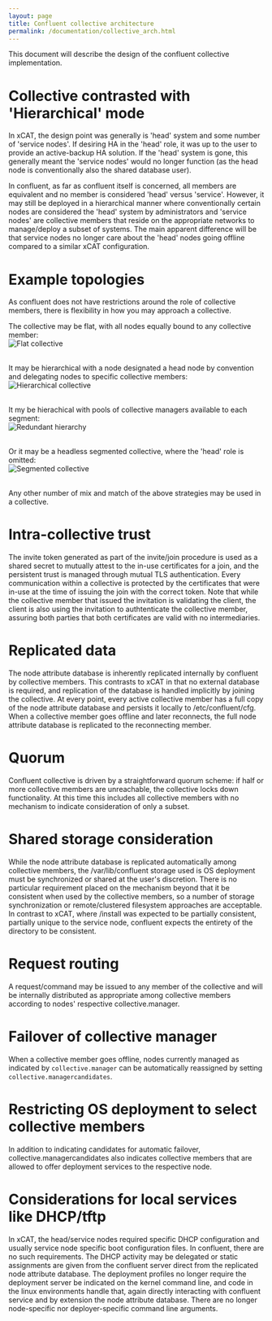 ```yaml
---
layout: page
title: Confluent collective architecture
permalink: /documentation/collective_arch.html
---
```


This document will describe the design of the confluent collective implementation.

# Collective contrasted with 'Hierarchical' mode

In xCAT, the design point was generally is 'head' system and some number of 'service nodes'. If desiring HA in the 'head' role, it was up
to the user to provide an active-backup HA solution.  If the 'head' system is gone, this generally meant the 'service nodes' would no longer
function (as the head node is conventionally also the shared database user).

In confluent, as far as confluent itself is concerned, all members are equivalent and no member is considered 'head' versus 'service'. However,
it may still be deployed in a hierarchical manner where conventionally certain nodes are considered the 'head' system by administrators
and 'service nodes' are collective members that reside on the appropriate networks to manage/deploy a subset of systems.  The main apparent difference
will be that service nodes no longer care about the 'head' nodes going offline compared to a similar xCAT configuration.

# Example topologies

As confluent does not have restrictions around the role of collective members, there is flexibility in how you may approach a
collective.

The collective may be flat, with all nodes equally bound to any collective member:  
![Flat collective]({{site.baseurl}}/assets/flat.svg)  
&nbsp;
&nbsp;

It may be hierarchical with a node designated a head node by convention and delegating nodes to specific collective members:  
![Hierarchical collective]({{site.baseurl}}/assets/hierarchy.svg)  
&nbsp;
&nbsp;

It my be hierachical with pools of collective managers available to each segment:  
![Redundant hierarchy]({{site.baseurl}}/assets/redundant_hierarchy.svg)  
&nbsp;
&nbsp;

Or it may be a headless segmented collective, where the 'head' role is omitted:  
![Segmented collective]({{site.baseurl}}/assets/segmented.svg)  
&nbsp;
&nbsp;

Any other number of mix and match of the above strategies may be used in a collective.

# Intra-collective trust

The invite token generated as part of the invite/join procedure is used as a shared secret to mutually attest to the in-use certificates
for a join, and the persistent trust is managed through mutual TLS authentication. Every communication within a collective is protected
by the certificates that were in-use at the time of issuing the join with the correct token.  Note that while the collective member
that issued the invitation is validating the client, the client is also using the invitation to authtenticate the collective member, assuring
both parties that both certificates are valid with no intermediaries.

# Replicated data

The node attribute database is inherently replicated internally by confluent by collective members. This contrasts to xCAT in
that no external database is required, and replication of the database is handled implicitly by joining the collective.  At every
point, every active collective member has a full copy of the node attribute database and persists it locally to /etc/confluent/cfg. When
a collective member goes offline and later reconnects, the full node attribute database is replicated to the reconnecting member.

# Quorum

Confluent collective is driven by a straightforward quorum scheme: if half or more collective members are unreachable, the collective
locks down functionality. At this time this includes all collective members with no mechanism to indicate consideration of only a subset.

# Shared storage consideration

While the node attribute database is replicated automatically among collective members, the /var/lib/confluent storage used is OS deployment must be
synchronized or shared at the user's discretion.  There is no particular requirement placed on the mechanism beyond that it be consistent when used
by the collective members, so a number of storage synchronization or remote/clustered filesystem approaches are acceptable. In contrast to xCAT, where /install
was expected to be partially consistent, partially unique to the service node, confluent expects the entirety of the directory to be consistent.

# Request routing

A request/command may be issued to any member of the collective and will be internally distributed as appropriate among collective members according
to nodes' respective collective.manager.

# Failover of collective manager

When a collective member goes offline, nodes currently managed as indicated by `collective.manager` can be automatically reassigned by setting `collective.managercandidates`.

# Restricting OS deployment to select collective members

In addition to indicating candidates for automatic failover, collective.managercandidates also indicates collective members that are allowed to offer deployment services to
the respective node.

# Considerations for local services like DHCP/tftp

In xCAT, the head/service nodes required specific DHCP configuration and usually service node specific boot configuration files.  In confluent, there are no such
requirements.  The DHCP activity may be delegated or static assignments are given from the confluent server direct from the replicated node attribute database.
The deployment profiles no longer require the deployment server be indicated on the kernel command line, and code in the linux environments handle that, again
directly interacting with confluent service and by extension the node attribute database.  There are no longer node-specific nor deployer-specific command line
arguments.
